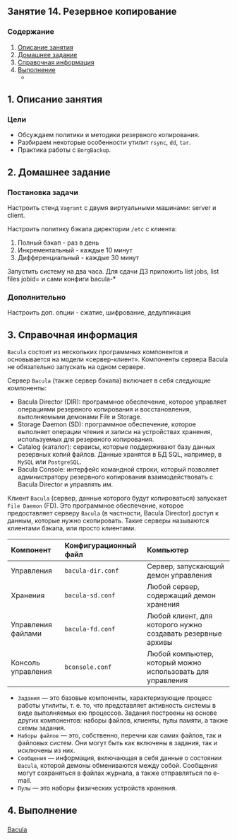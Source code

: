 ## Занятие 14. Резервное копирование
### Содержание
1. [Описание занятия](#description)  
2. [Домашнее задание](#homework)  
3. [Справочная информация](#info)  
4. [Выполнение](#exec)  
   - [](#)


## 1. Описание занятия <a name="description"></a>
### Цели
- Обсуждаем политики и методики резервного копирования.  
- Разбираем некоторые особенности утилит `rsync`, `dd`, `tar`.  
- Практика работы с `BorgBackup`.   

## 2. Домашнее задание  <a name="homework"></a>
### Постановка задачи
Настроить стенд `Vagrant` с двумя виртуальными машинами: server и client.

Настроить политику бэкапа директории `/etc` с клиента:
1) Полный бэкап - раз в день
2) Инкрементальный - каждые 10 минут
3) Дифференциальный - каждые 30 минут

Запустить систему на два часа. Для сдачи ДЗ приложить list jobs, list files jobid=<id> и сами конфиги bacula-*

### Дополнительно
Настроить доп. опции - сжатие, шифрование, дедупликация   

## 3. Справочная информация <a name="info"></a>  
`Bacula` состоит из нескольких программных компонентов и основывается на модели «сервер-клиент». Компоненты сервера Bacula не обязательно запускать на одном сервере.  

Сервер `Bacula` (также сервер бэкапа) включает в себя следующие компоненты:
- Bacula Director (DIR): программное обеспечение, которое управляет операциями резервного копирования и восстановления, выполняемыми демонами File и Storage.  
- Storage Daemon (SD): программное обеспечение, которое выполняет операции чтения и записи на устройствах хранения, используемых для резервного копирования.  
- Catalog (каталог): сервисы, которые поддерживают базу данных резервных копий файлов. Данные хранятся в БД SQL, например, в `MySQL` или `PostgreSQL`.  
- Bacula Console: интерфейс командной строки, который позволяет администратору резервного копирования взаимодействовать с Bacula Director и управлять им.  

Клиент `Bacula` (сервер, данные которого будут копироваться) запускает `File Daemon` (FD). Это программное обеспечение, которое предоставляет серверу `Bacula` (в частности, Bacula Director) доступ к данным, которые нужно скопировать. Такие серверы называются клиентами бэкапа, или просто клиентами.

| Компонент          | Конфигурационный файл  |Компьютер
|:-------------------|:-----------------------|:-------
| Управления         | `bacula-dir.conf`      | Сервер, запускающий демон управления
| Хранения           | `bacula-sd.conf`       | Любой сервер, содержащий демон хранения
| Управления файлами | `bacula-fd.conf`       | Любой клиент, для которого нужно создавать резервные архивы
| Консоль управления | `bconsole.conf`        | Любой компьютер, который можно использовать для управления


- `Задания` — это базовые компоненты, характеризующие процесс работы утилиты, т. е. то, что представляет активность системы в виде выполняемых ею процессов. Задания построены на основе других компонентов: наборы файлов, клиенты, пулы памяти, а также схемы задания.  
- `Наборы файлов` — это, собственно, перечни как самих файлов, так и файловых систем. Они могут быть как включены в задания, так и исключены из них.  
- `Сообщения` — информация, включающая в себя данные о состоянии `Bacula`, которой демоны обмениваются между собой. Сообщения могут сохраняться в файлах журнала, а также отправляться по e-mail.  
- `Пулы` — это наборы физических устройств хранения.  





## 4. Выполнение <a name="exec"></a>  
### <a name=""></a>  

[Bacula](https://www.bacula.org/)
